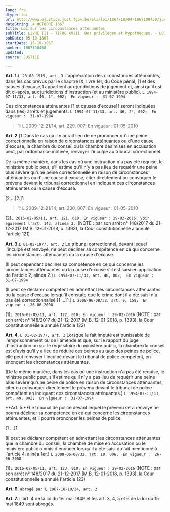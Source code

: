 ```yaml
---
lang: fra
dtype: loi
url: http://www.ejustice.just.fgov.be/eli/loi/1867/10/04/1867100450/justel
dateString: 4 OCTOBRE 1867
title: Loi sur les circonstances atténuantes
subTitle: LIVRE III - TITRE XVIII  Des privilèges et hypothèques. - LOI HYPOTHECAIRE
pubDate: 05-10-1867
startDate: 15-10-1867
number: 1867100450
updated: 
source: JUSTICE

---
```

**Art. 1.**`L 23-08-1919, art. 3` L'appréciation des circonstances atténuantes, dans les cas prévus par le chapitre IX, livre 1er, du Code pénal, [1 et des causes d'excuse]1 appartient aux juridictions de jugement et, ainsi qu'il est dit ci-après, aux juridictions d'instruction (et au ministère public). `L 1994-07-11/33, art. 46, 1°, 002;  En vigueur :  31-07-1994`

Ces circonstances atténuantes [1 et causes d'excuse]1 seront indiquées dans (les) arrêts et jugements. `L 1994-07-11/33, art. 46, 2°, 002;  En vigueur :  31-07-1994`

> 1: L 2009-12-21/14, art. 229, 007; En vigueur : 01-05-2010



**Art. 2.**[1 Dans le cas où il y aurait lieu de ne prononcer qu'une peine correctionnelle en raison de circonstances atténuantes ou d'une cause d'excuse, la chambre du conseil ou la chambre des mises en accusation peut, par ordonnance motivée, renvoyer l'inculpé au tribunal correctionnel.

De la même manière, dans les cas où une instruction n'a pas été requise, le ministère public peut, s'il estime qu'il n'y a pas lieu de requérir une peine plus sévère qu'une peine correctionnelle en raison de circonstances atténuantes ou d'une cause d'excuse, citer directement ou convoquer le prévenu devant le tribunal correctionnel en indiquant ces circonstances atténuantes ou la cause d'excuse.

[2 ...]2.]1

> 1: L 2009-12-21/14, art. 230, 007; En vigueur : 01-05-2010



(2)`L 2016-02-05/11, art. 121, 010; En vigueur : 29-02-2016. Voir également l'art. 143, alinéa 3. `(NOTE : par son arrêt n° 148/2017 du 21-12-2017 (M.B. 12-01-2018, p. 1393), la Cour constitutionnelle a annulé l'article 121) 


**Art. 3.**`L 01-02-1977, art. 2` Le tribunal correctionnel, devant lequel l'inculpé est renvoyé, ne peut décliner sa compétence en ce qui concerne les circonstances atténuantes ou la cause d'excuse.

(Il peut cependant décliner sa compétence en ce qui concerne les circonstances atténuantes ou la cause d'excuse s'il est saisi en application de l'article 2, alinéa 2.) `L 1994-07-11/33, art. 48, 002;  En vigueur :  31-07-1994`

(Il peut se déclarer compétent en admettant les circonstances atténuantes ou la cause d'excuse lorsqu'il constate que le crime dont il a été saisi n'a pas été correctionnalisé [1 ...]1.) `L 2008-06-08/32, art. 9, 158;  En vigueur :  26-06-2008`


(1)`L 2016-02-05/11, art. 122, 010; En vigueur : 29-02-2016` (NOTE : par son arrêt n° 148/2017 du 21-12-2017 (M.B. 12-01-2018, p. 1393), la Cour constitutionnelle a annulé l'article 122)


**Art. 4.** `L 01-02-1977, art. 3` Lorsque le fait imputé est punissable de l'emprisonnement ou de l'amende et que, sur le rapport du juge d'instruction ou sur le réquisitoire du ministère public, la chambre du conseil est d'avis qu'il y a lieu de réduire ces peines au taux des peines de police, elle peut renvoyer l'inculpé devant le tribunal de police compétent, en énonçant les circonstances atténuantes.

(De la même manière, dans les cas où une instruction n'a pas été requise, le ministre public peut, s'il estime qu'il n'y a pas lieu de requérir une peine plus sévère qu'une peine de police en raison de circonstances atténuantes, citer ou convoquer directement le prévenu devant le tribunal de police compétent en indiquant ces circonstances atténuantes.) `L 1994-07-11/33, art. 49, 002;  En vigueur :  31-07-1994`


**Art. 5.**Le tribunal de police devant lequel le prévenu sera renvoyé ne pourra décliner sa compétence en ce qui concerne les circonstances atténuantes, et il pourra prononcer les peines de police.

[1 ...]1.

(Il peut se déclarer compétent en admettant les circonstances atténuantes que la chambre du conseil, la chambre de mise en accusation ou le ministère public a omis d'énoncer lorsqu'il a été saisi du fait mentionné à l'article 4, alinéa 1er.) `L 2008-06-08/32, art. 10, 006;  En vigueur :  26-06-2008`


(1)`L 2016-02-05/11, art. 123, 010; En vigueur : 29-02-2016` (NOTE : par son arrêt n° 148/2017 du 21-12-2017 (M.B. 12-01-2018, p. 1393), la Cour constitutionnelle a annulé l'article 123)


**Art. 6.** `abrogé par L 1967-10-10/34, art. 2`


**Art. 7.** L'art. 4 de la loi du 1er mai 1849 et les art. 3, 4, 5 et 6 de la loi du 15 mai 1849 sont abrogés.

